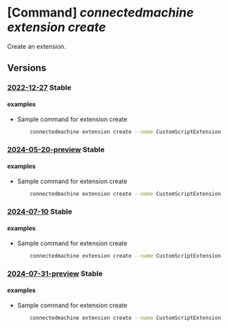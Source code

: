 # [Command] _connectedmachine extension create_

Create an extension.

## Versions

### [2022-12-27](/Resources/mgmt-plane/L3N1YnNjcmlwdGlvbnMve30vcmVzb3VyY2Vncm91cHMve30vcHJvdmlkZXJzL21pY3Jvc29mdC5oeWJyaWRjb21wdXRlL21hY2hpbmVzL3t9L2V4dGVuc2lvbnMve30=/2022-12-27.xml) **Stable**

<!-- mgmt-plane /subscriptions/{}/resourcegroups/{}/providers/microsoft.hybridcompute/machines/{}/extensions/{} 2022-12-27 -->

#### examples

- Sample command for extension create
    ```bash
        connectedmachine extension create --name CustomScriptExtension --location eastus2euap --type CustomScriptExtension --publisher Microsoft.Compute --type-handler-version 1.10 --machine-name myMachine --resource-group myResourceGroup
    ```

### [2024-05-20-preview](/Resources/mgmt-plane/L3N1YnNjcmlwdGlvbnMve30vcmVzb3VyY2Vncm91cHMve30vcHJvdmlkZXJzL21pY3Jvc29mdC5oeWJyaWRjb21wdXRlL21hY2hpbmVzL3t9L2V4dGVuc2lvbnMve30=/2024-05-20-preview.xml) **Stable**

<!-- mgmt-plane /subscriptions/{}/resourcegroups/{}/providers/microsoft.hybridcompute/machines/{}/extensions/{} 2024-05-20-preview -->

#### examples

- Sample command for extension create
    ```bash
        connectedmachine extension create --name CustomScriptExtension --location eastus2euap --type CustomScriptExtension --publisher Microsoft.Compute --type-handler-version 1.10 --machine-name myMachine --resource-group myResourceGroup
    ```

### [2024-07-10](/Resources/mgmt-plane/L3N1YnNjcmlwdGlvbnMve30vcmVzb3VyY2Vncm91cHMve30vcHJvdmlkZXJzL21pY3Jvc29mdC5oeWJyaWRjb21wdXRlL21hY2hpbmVzL3t9L2V4dGVuc2lvbnMve30=/2024-07-10.xml) **Stable**

<!-- mgmt-plane /subscriptions/{}/resourcegroups/{}/providers/microsoft.hybridcompute/machines/{}/extensions/{} 2024-07-10 -->

#### examples

- Sample command for extension create
    ```bash
        connectedmachine extension create --name CustomScriptExtension --location eastus2euap --type CustomScriptExtension --publisher Microsoft.Compute --type-handler-version 1.10 --machine-name myMachine --resource-group myResourceGroup
    ```

### [2024-07-31-preview](/Resources/mgmt-plane/L3N1YnNjcmlwdGlvbnMve30vcmVzb3VyY2Vncm91cHMve30vcHJvdmlkZXJzL21pY3Jvc29mdC5oeWJyaWRjb21wdXRlL21hY2hpbmVzL3t9L2V4dGVuc2lvbnMve30=/2024-07-31-preview.xml) **Stable**

<!-- mgmt-plane /subscriptions/{}/resourcegroups/{}/providers/microsoft.hybridcompute/machines/{}/extensions/{} 2024-07-31-preview -->

#### examples

- Sample command for extension create
    ```bash
        connectedmachine extension create --name CustomScriptExtension --location eastus2euap --type CustomScriptExtension --publisher Microsoft.Compute --type-handler-version 1.10 --machine-name myMachine --resource-group myResourceGroup
    ```
